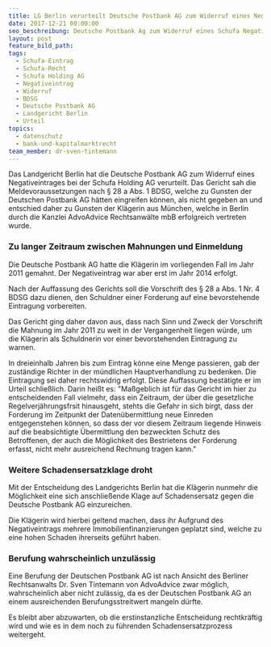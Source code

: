 ```yaml
---
title: LG Berlin verurteilt Deutsche Postbank AG zum Widerruf eines Negativeintrages
date: 2017-12-21 00:00:00
seo_beschreibung: Deutsche Postbank Ag zum Widerruf eines Schufa Negativeintrags verurteilt
layout: post
feature_bild_path:
tags:
  - Schufa-Eintrag
  - Schufa-Recht
  - Schufa Holding AG
  - Negativeintrag
  - Widerruf
  - BDSG
  - Deutsche Postbank AG
  - Landgericht Berlin
  - Urteil
topics:
  - datenschutz
  - bank-und-kapitalmarktrecht
team_member: dr-sven-tintemann
---
```



Das Landgericht Berlin hat die Deutsche Postbank AG zum Widerruf eines Negativeintrages bei der Schufa Holding AG verurteilt. Das Gericht sah die Meldevoraussetzungen nach &sect; 28 a Abs. 1 BDSG, welche zu Gunsten der Deutschen Postbank AG h&auml;tten eingreifen k&ouml;nnen, als nicht gegeben an und entschied daher zu Gunsten der Kl&auml;gerin aus M&uuml;nchen, welche in Berlin durch die Kanzlei AdvoAdvice Rechtsanw&auml;lte mbB erfolgreich vertreten wurde.&nbsp;

### Zu langer Zeitraum zwischen Mahnungen und Einmeldung

Die Deutsche Postbank AG hatte die Kl&auml;gerin im vorliegenden Fall im Jahr 2011 gemahnt. Der Negativeintrag war aber erst im Jahr 2014 erfolgt.&nbsp;

Nach der Auffassung des Gerichts soll die Vorschrift des &sect; 28 a Abs. 1 Nr. 4 BDSG dazu dienen, den Schuldner einer Forderung auf eine bevorstehende Eintragung vorbereiten.

Das Gericht ging daher davon aus, dass nach Sinn und Zweck der Vorschrift die Mahnung im Jahr 2011 zu weit in der Vergangenheit liegen w&uuml;rde, um die Kl&auml;gerin als Schuldnerin vor einer bevorstehenden Eintragung zu warnen.&nbsp;

In dreieinhalb Jahren bis zum Eintrag k&ouml;nne eine Menge passieren, gab der zust&auml;ndige Richter in der m&uuml;ndlichen Hauptverhandlung zu bedenken. Die Eintragung sei daher rechtswidrig erfolgt. Diese Auffassung best&auml;tigte er im Urteil schlie&szlig;lich. Darin hei&szlig;t es: "Ma&szlig;geblich ist f&uuml;r das Gericht im hier zu entscheidenden Fall vielmehr, dass ein Zeitraum, der &uuml;ber die gesetzliche Regelverj&auml;hrungsfrsit hinausgeht, stehts die Gefahr in sich birgt, dass der Forderung im Zeitpunkt der Daten&uuml;bermittlung neue Einreden entgegenstehen k&ouml;nnen, so dass der vor diesem Zeitraum liegende Hinweis auf die beabsichtigte &Uuml;bermittlung den bezweckten Schutz des Betroffenen, der auch die M&ouml;glichkeit des Bestrietens der Forderung erfasst, nicht mehr ausreichend Rechnung tragen kann."

### Weitere Schadensersatzklage droht

Mit der Entscheidung des Landgerichts Berlin hat die Kl&auml;gerin nunmehr die M&ouml;glichkeit eine sich anschlie&szlig;ende Klage auf Schadensersatz gegen die Deutsche Postbank AG einzureichen.&nbsp;

Die Kl&auml;gerin wird hierbei geltend machen, dass ihr Aufgrund des Negativeintrags mehrere Immobilienfinanzierungen geplatzt sind, welche zu eine hohen Schaden ihrerseits gef&uuml;hrt haben.&nbsp;

### Berufung wahrscheinlich unzul&auml;ssig

Eine Berufung der Deutschen Postbank AG ist nach Ansicht des Berliner Rechtsanwalts Dr. Sven Tintemann von AdvoAdvice zwar m&ouml;glich, wahrscheinlich aber nicht zul&auml;ssig, da es der Deutschen Postbank AG an einem ausreichenden Berufungsstreitwert mangeln d&uuml;rfte.&nbsp;

Es bleibt aber abzuwarten, ob die erstinstanzliche Entscheidung rechtkr&auml;ftig wird und wie es in dem noch zu f&uuml;hrenden Schadensersatzprozess weitergeht.&nbsp;